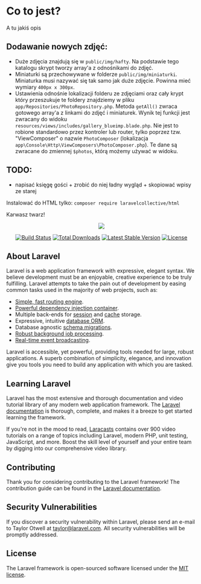 # Co to jest?
A tu jakiś opis


## Dodawanie nowych zdjęć:
 - Duże zdjęcia znajdują się w `public/img/hafty`. Na podstawie tego katalogu skrypt tworzy array'a z odnośnikami do zdjęć.
 - Miniaturki są przechowywane w folderze `public/img/miniaturki`. Miniaturka musi nazywać się tak samo jak duże zdjęcie. Powinna mieć wymiary `400px x 300px`.
 - Ustawienia odnośnie lokalizacji folderu ze zdjęciami oraz cały krypt który przeszukuje te foldery znajdziemy w pliku `app/Repositories/PhotoRepository.php`. Metoda `getAll()` zwraca gotowego array'a z linkami do zdjęć i miniaturek. Wynik tej funkcji jest zwracany do widoku `resources/views/includes/gallery_blueimp.blade.php`. Nie jest to robione standardowo przez kontroler lub router, tylko poprzez tzw. "ViewComposer" o nazwie `PhotoComposer` (lokalizacja `app\Console\Http\ViewComposers\PhotoComposer.php`). Te dane są zwracane do zmiennej `$photos`, którą możemy używać w widoku.
 
 

## TODO:
- napisać księgę gości + zrobić do niej ładny wygląd + skopiować wpisy ze starej



Instalować do HTML tylko:
`composer require laravelcollective/html`

Karwasz twarz!


<p align="center"><img src="https://laravel.com/assets/img/components/logo-laravel.svg"></p>

<p align="center">
<a href="https://travis-ci.org/laravel/framework"><img src="https://travis-ci.org/laravel/framework.svg" alt="Build Status"></a>
<a href="https://packagist.org/packages/laravel/framework"><img src="https://poser.pugx.org/laravel/framework/d/total.svg" alt="Total Downloads"></a>
<a href="https://packagist.org/packages/laravel/framework"><img src="https://poser.pugx.org/laravel/framework/v/stable.svg" alt="Latest Stable Version"></a>
<a href="https://packagist.org/packages/laravel/framework"><img src="https://poser.pugx.org/laravel/framework/license.svg" alt="License"></a>
</p>

## About Laravel

Laravel is a web application framework with expressive, elegant syntax. We believe development must be an enjoyable, creative experience to be truly fulfilling. Laravel attempts to take the pain out of development by easing common tasks used in the majority of web projects, such as:

- [Simple, fast routing engine](https://laravel.com/docs/routing).
- [Powerful dependency injection container](https://laravel.com/docs/container).
- Multiple back-ends for [session](https://laravel.com/docs/session) and [cache](https://laravel.com/docs/cache) storage.
- Expressive, intuitive [database ORM](https://laravel.com/docs/eloquent).
- Database agnostic [schema migrations](https://laravel.com/docs/migrations).
- [Robust background job processing](https://laravel.com/docs/queues).
- [Real-time event broadcasting](https://laravel.com/docs/broadcasting).

Laravel is accessible, yet powerful, providing tools needed for large, robust applications. A superb combination of simplicity, elegance, and innovation give you tools you need to build any application with which you are tasked.

## Learning Laravel

Laravel has the most extensive and thorough documentation and video tutorial library of any modern web application framework. The [Laravel documentation](https://laravel.com/docs) is thorough, complete, and makes it a breeze to get started learning the framework.

If you're not in the mood to read, [Laracasts](https://laracasts.com) contains over 900 video tutorials on a range of topics including Laravel, modern PHP, unit testing, JavaScript, and more. Boost the skill level of yourself and your entire team by digging into our comprehensive video library.

## Contributing

Thank you for considering contributing to the Laravel framework! The contribution guide can be found in the [Laravel documentation](http://laravel.com/docs/contributions).

## Security Vulnerabilities

If you discover a security vulnerability within Laravel, please send an e-mail to Taylor Otwell at taylor@laravel.com. All security vulnerabilities will be promptly addressed.

## License

The Laravel framework is open-sourced software licensed under the [MIT license](http://opensource.org/licenses/MIT).
